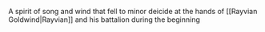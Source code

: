 A spirit of song and wind that fell to minor deicide at the hands of [[Rayvian Goldwind|Rayvian]] and his battalion during the beginning